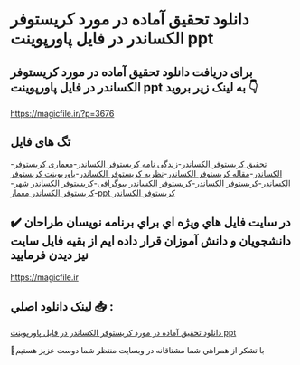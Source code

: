 # دانلود تحقیق آماده در مورد کریستوفر الکساندر در فایل پاورپوینت ppt

## برای دریافت دانلود تحقیق آماده در مورد کریستوفر الکساندر در فایل پاورپوینت ppt به لینک زیر بروید 👇

https://magicfile.ir/?p=3676

## تگ های فایل

-[تحقیق کریستوفر الکساندر](https://magicfile.ir/product/%d8%aa%d8%ad%d9%82%db%8c%d9%82-%da%a9%d8%b1%db%8c%d8%b3%d8%aa%d9%88%d9%81%d8%b1-%d8%a7%d9%84%da%a9%d8%b3%d8%a7%d9%86%d8%af%d8%b1-%d8%af%d8%b1-%d9%81%d8%a7%db%8c%d9%84-%d9%be%d8%a7%d9%88%d8%b1%d9%be%d9%88%db%8c%d9%86%d8%aa/)-[زندگی نامه کریستوفر الکساندر](https://magicfile.ir/product/%d8%aa%d8%ad%d9%82%db%8c%d9%82-%da%a9%d8%b1%db%8c%d8%b3%d8%aa%d9%88%d9%81%d8%b1-%d8%a7%d9%84%da%a9%d8%b3%d8%a7%d9%86%d8%af%d8%b1-%d8%af%d8%b1-%d9%81%d8%a7%db%8c%d9%84-%d9%be%d8%a7%d9%88%d8%b1%d9%be%d9%88%db%8c%d9%86%d8%aa/)-[معماری کریستوفر الکساندر](https://magicfile.ir/product/%d8%aa%d8%ad%d9%82%db%8c%d9%82-%da%a9%d8%b1%db%8c%d8%b3%d8%aa%d9%88%d9%81%d8%b1-%d8%a7%d9%84%da%a9%d8%b3%d8%a7%d9%86%d8%af%d8%b1-%d8%af%d8%b1-%d9%81%d8%a7%db%8c%d9%84-%d9%be%d8%a7%d9%88%d8%b1%d9%be%d9%88%db%8c%d9%86%d8%aa/)-[مقاله کریستوفر الکساندر](https://magicfile.ir/product/%d8%aa%d8%ad%d9%82%db%8c%d9%82-%da%a9%d8%b1%db%8c%d8%b3%d8%aa%d9%88%d9%81%d8%b1-%d8%a7%d9%84%da%a9%d8%b3%d8%a7%d9%86%d8%af%d8%b1-%d8%af%d8%b1-%d9%81%d8%a7%db%8c%d9%84-%d9%be%d8%a7%d9%88%d8%b1%d9%be%d9%88%db%8c%d9%86%d8%aa/)-[نظریه کریستوفر الکساندر](https://magicfile.ir/product/%d8%aa%d8%ad%d9%82%db%8c%d9%82-%da%a9%d8%b1%db%8c%d8%b3%d8%aa%d9%88%d9%81%d8%b1-%d8%a7%d9%84%da%a9%d8%b3%d8%a7%d9%86%d8%af%d8%b1-%d8%af%d8%b1-%d9%81%d8%a7%db%8c%d9%84-%d9%be%d8%a7%d9%88%d8%b1%d9%be%d9%88%db%8c%d9%86%d8%aa/)-[پاورپوینت کریستوفر الکساندر](https://magicfile.ir/product/%d8%aa%d8%ad%d9%82%db%8c%d9%82-%da%a9%d8%b1%db%8c%d8%b3%d8%aa%d9%88%d9%81%d8%b1-%d8%a7%d9%84%da%a9%d8%b3%d8%a7%d9%86%d8%af%d8%b1-%d8%af%d8%b1-%d9%81%d8%a7%db%8c%d9%84-%d9%be%d8%a7%d9%88%d8%b1%d9%be%d9%88%db%8c%d9%86%d8%aa/)-[کریستوفر الکساندر](https://magicfile.ir/product/%d8%aa%d8%ad%d9%82%db%8c%d9%82-%da%a9%d8%b1%db%8c%d8%b3%d8%aa%d9%88%d9%81%d8%b1-%d8%a7%d9%84%da%a9%d8%b3%d8%a7%d9%86%d8%af%d8%b1-%d8%af%d8%b1-%d9%81%d8%a7%db%8c%d9%84-%d9%be%d8%a7%d9%88%d8%b1%d9%be%d9%88%db%8c%d9%86%d8%aa/)-[کریستوفر الکساندر بیوگرافی](https://magicfile.ir/product/%d8%aa%d8%ad%d9%82%db%8c%d9%82-%da%a9%d8%b1%db%8c%d8%b3%d8%aa%d9%88%d9%81%d8%b1-%d8%a7%d9%84%da%a9%d8%b3%d8%a7%d9%86%d8%af%d8%b1-%d8%af%d8%b1-%d9%81%d8%a7%db%8c%d9%84-%d9%be%d8%a7%d9%88%d8%b1%d9%be%d9%88%db%8c%d9%86%d8%aa/)-[کریستوفر الکساندر شهر](https://magicfile.ir/product/%d8%aa%d8%ad%d9%82%db%8c%d9%82-%da%a9%d8%b1%db%8c%d8%b3%d8%aa%d9%88%d9%81%d8%b1-%d8%a7%d9%84%da%a9%d8%b3%d8%a7%d9%86%d8%af%d8%b1-%d8%af%d8%b1-%d9%81%d8%a7%db%8c%d9%84-%d9%be%d8%a7%d9%88%d8%b1%d9%be%d9%88%db%8c%d9%86%d8%aa/)-[کریستوفر الکساندر معمار](https://magicfile.ir/product/%d8%aa%d8%ad%d9%82%db%8c%d9%82-%da%a9%d8%b1%db%8c%d8%b3%d8%aa%d9%88%d9%81%d8%b1-%d8%a7%d9%84%da%a9%d8%b3%d8%a7%d9%86%d8%af%d8%b1-%d8%af%d8%b1-%d9%81%d8%a7%db%8c%d9%84-%d9%be%d8%a7%d9%88%d8%b1%d9%be%d9%88%db%8c%d9%86%d8%aa/)-[ppt کریستوفر الکساندر](https://magicfile.ir/product/%d8%aa%d8%ad%d9%82%db%8c%d9%82-%da%a9%d8%b1%db%8c%d8%b3%d8%aa%d9%88%d9%81%d8%b1-%d8%a7%d9%84%da%a9%d8%b3%d8%a7%d9%86%d8%af%d8%b1-%d8%af%d8%b1-%d9%81%d8%a7%db%8c%d9%84-%d9%be%d8%a7%d9%88%d8%b1%d9%be%d9%88%db%8c%d9%86%d8%aa/)

## ✔️ در سايت فايل هاي ويژه اي براي برنامه نويسان طراحان دانشجويان و دانش آموزان قرار داده ايم از بقيه فايل سايت نيز ديدن فرماييد

https://magicfile.ir


## لينک دانلود اصلي 📥 :

[دانلود تحقیق آماده در مورد کریستوفر الکساندر در فایل پاورپوینت ppt](https://magicfile.ir/product/%d8%aa%d8%ad%d9%82%db%8c%d9%82-%da%a9%d8%b1%db%8c%d8%b3%d8%aa%d9%88%d9%81%d8%b1-%d8%a7%d9%84%da%a9%d8%b3%d8%a7%d9%86%d8%af%d8%b1-%d8%af%d8%b1-%d9%81%d8%a7%db%8c%d9%84-%d9%be%d8%a7%d9%88%d8%b1%d9%be%d9%88%db%8c%d9%86%d8%aa/) 


🙏با تشکر از همراهي شما مشتاقانه در وبسایت منتظر شما دوست عزیز هستیم

